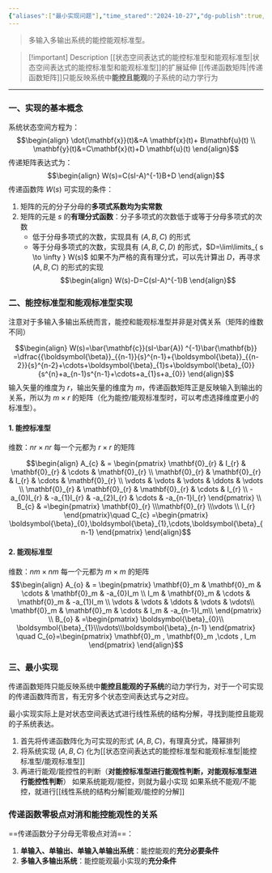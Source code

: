 ```yaml
---
{"aliases":["最小实现问题"],"time_stared":"2024-10-27","dg-publish":true,"dg-path":"自动控制原理/现代控制理论/传递函数阵的实现问题.md","permalink":"/自动控制原理/现代控制理论/传递函数阵的实现问题/","dgPassFrontmatter":true,"noteIcon":"","created":"2024-10-22T17:57:51.373+08:00","updated":"2024-12-08T23:16:31.221+08:00"}
---
```



> 多输入多输出系统的能控能观标准型。

> [!important] Description 
> [[状态空间表达式的能控标准型和能观标准型\|状态空间表达式的能控标准型和能观标准型]]的扩展延伸
> [[传递函数矩阵\|传递函数矩阵]]只能反映系统中**能控且能观**的子系统的动力学行为

****
### 一、实现的基本概念
系统状态空间方程为：
$$\begin{align}
\dot{\mathbf{x}}(t)&=A \mathbf{x}(t)+ B\mathbf{u}(t) \\
\mathbf{y}(t)&=C\mathbf{x}(t)+D \mathbf{u}(t)
\end{align}$$
传递矩阵表达式为：
$$\begin{align}
W(s)=C(sI-A)^{-1}B+D
\end{align}$$
传递函数阵 $W(s)$ 可实现的条件：
1. 矩阵的元的分子分母的**多项式系数均为实常数**
2. 矩阵的元是 $s$ 的**有理分式函数**：分子多项式的次数低于或等于分母多项式的次数
	- 低于分母多项式的次数，实现具有 $(A,B,C)$ 的形式
	- 等于分母多项式的次数，实现具有 $(A,B,C,D)$ 的形式，$D=\lim\limits_{ s \to \infty } W(s)$
	如果不为严格的真有理分式，可以先计算出 $D$，再寻求 $(A,B,C)$ 的形式的实现
$$\begin{align}
W(s)-D=C(sI-A)^{-1}B
\end{align}$$
### 二、能控标准型和能观标准型实现

注意对于多输入多输出系统而言，能控和能观标准型并非是对偶关系（矩阵的维数不同）

$$\begin{align}
W(s)=\bar{\mathbf{c}}(sI-\bar{A}) ^{-1}\bar{\mathbf{b}} =\dfrac{{\boldsymbol{\beta}}_{{n-1}}{s}^{n-1}+{\boldsymbol{\beta}}_{{n-2}}{s}^{n-2}+\cdots+\boldsymbol{\beta}_{1}s+\boldsymbol{\beta}_{0}}{s^{n}+a_{n-1}s^{n-1}+\cdots+a_{1}s+a_{0}}
\end{align}$$
输入矢量的维度为 $r$，输出矢量的维度为 $m$，传递函数矩阵正是反映输入到输出的关系，所以为 $m\times r$ 的矩阵（化为能控/能观标准型时，可以考虑选择维度更小的标准型）。

#### 1. 能控标准型
维数：$nr\times nr$   每一个元都为 $r\times r$ 的矩阵

$$\begin{align}
A_{c} & = \begin{pmatrix}
\mathbf{0}_{r} & I_{r} & \mathbf{0}_{r} & \cdots & \mathbf{0}_{r} \\
\mathbf{0}_{r} & \mathbf{0}_{r} & I_{r} & \cdots & \mathbf{0}_{r} \\
\vdots & \vdots & \vdots & \ddots & \vdots \\
\mathbf{0}_{r} & \mathbf{0}_{r} & \mathbf{0}_{r} & \cdots & I_{r} \\
-a_{0}I_{r}  & -a_{1}I_{r}  & -a_{2}I_{r}  & \cdots & -a_{n-1}I_{r} 
\end{pmatrix} \\
B_{c} & =\begin{pmatrix}
\mathbf{0}_{r} \\\mathbf{0}_{r} \\\vdots  \\ I_{r} 
\end{pmatrix}\quad  C_{c}   =\begin{pmatrix}
\boldsymbol{\beta}_{0},\boldsymbol{\beta}_{1},\cdots,\boldsymbol{\beta}_{n-1}
\end{pmatrix}
\end{align}$$

#### 2. 能观标准型
维数：$nm \times nm$   每一个元都为 $m\times m$ 的矩阵
$$\begin{align}
A_{o} & = \begin{pmatrix}
 \mathbf{0}_m & \mathbf{0}_m & \cdots & \mathbf{0}_m  & -a_{0}I_m  \\
 I_m & \mathbf{0}_m & \cdots & \mathbf{0}_m  & -a_{1}I_m  \\
 \vdots & \vdots & \ddots & \vdots  & \vdots\\
 \mathbf{0}_m & \mathbf{0}_m & \cdots & I_m  &  -a_{n-1}I_m\\
\end{pmatrix} \\
B_{o} & =\begin{pmatrix}
\boldsymbol{\beta}_{0}\\ \boldsymbol{\beta}_{1}\\\vdots\\\boldsymbol{\beta}_{n-1}
\end{pmatrix} \quad C_{o}=\begin{pmatrix}
\mathbf{0}_m , \mathbf{0}_m ,\cdots   , I_m 
\end{pmatrix}
\end{align}$$

### 三、最小实现

传递函数矩阵只能反映系统中**能控且能观的子系统**的动力学行为，对于一个可实现的传递函数阵而言，有无穷多个状态空间表达式与之对应。

最小实现实际上是对状态空间表达式进行线性系统的结构分解，寻找到能控且能观的子系统表达。
1. 首先将传递函数阵化为可实现的形式 $(A,B,C)$，有理真分式，降幂排列
2. 将系统实现 $(A,B,C)$ 化为[[状态空间表达式的能控标准型和能观标准型\|能控标准型/能观标准型]]
3. 再进行能观/能控性的判断（**对能控标准型进行能观性判断，对能观标准型进行能控性判断**）
	如果系统能观/能控，则就为最小实现
	如果系统不能观/不能控，就进行[[线性系统的结构分解\|能观/能控的分解]]

### 传递函数零极点对消和能控能观性的关系
==传递函数分子分母无零极点对消==：
1. **单输入、单输出、单输入单输出系统**：能控能观的**充分必要条件**
2. **多输入多输出系统**：能控能观最小实现的**充分条件**

